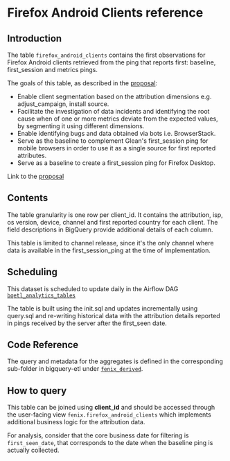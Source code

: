 # Firefox Android Clients reference

<!-- toc -->

## Introduction

The table `firefox_android_clients` contains the first observations for Firefox
Android clients retrieved from the ping that reports first:
baseline, first_session and metrics pings.

The goals of this table, as described in the
[proposal](https://docs.google.com/document/d/12bj4DhCybelqHVgOVq8KJlzgtbbUw3f68palNrv-gaM/):
- Enable client segmentation based on the attribution dimensions
e.g. adjust_campaign, install source.
- Facilitate the investigation of data incidents and identifying the root cause
when of one or more metrics deviate from the expected values, by segmenting it
using different dimensions.
- Enable identifying bugs and data obtained via bots i.e. BrowserStack.
- Serve as the baseline to complement Glean's first_session ping for mobile browsers
in order to use it as a single source for first reported attributes.
- Serve as a baseline to create a first_session ping for Firefox Desktop.

Link to the [proposal](https://docs.google.com/document/d/12bj4DhCybelqHVgOVq8KJlzgtbbUw3f68palNrv-gaM/)

## Contents

The table granularity is one row per client_id.
It contains the attribution, isp, os version, device, channel and first
reported country for each client.
The field descriptions in BigQuery provide additional details of each column.

This table is limited to channel release, since it's the only channel where data
is available in the first_session_ping at the time of implementation.


## Scheduling

This dataset is scheduled to update daily in the Airflow DAG
[`bqetl_analytics_tables`](https://workflow.telemetry.mozilla.org/home?search=bqetl_analytics_tables)

The table is built using the init.sql and updates incrementally using query.sql
and re-writing historical data with the attribution details reported in pings
received by the server after the first_seen date.

## Code Reference

The query and metadata for the aggregates is defined in the corresponding
sub-folder in bigquery-etl under
[`fenix_derived`](https://github.com/mozilla/bigquery-etl/tree/main/sql/moz-fx-data-shared-prod/fenix_derived/firefox_android_clients_v1).

## How to query

This table can be joined using **client_id** and  should be accessed through
the user-facing view `fenix.firefox_android_clients` which implements
additional business logic for the attribution data.

For analysis, consider that the core business date for filtering is
`first_seen_date`, that corresponds to the date when the baseline ping
is actually collected.
